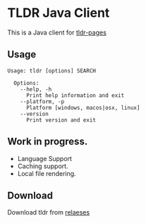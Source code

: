 # TLDR Java Client

This is a Java client for [tldr-pages](https://tldr.sh/)

## Usage

```
Usage: tldr [options] SEARCH

  Options:
    --help, -h
      Print help information and exit
    --platform, -p
      Platform [windows, macos|osx, linux]
    --version
      Print version and exit
```

## Work in progress.

* Language Support
* Caching support.
* Local file rendering.

## Download

Download tldr from [relaeses](https://github.com/seenukarthi/tldr-java-client/releases)

